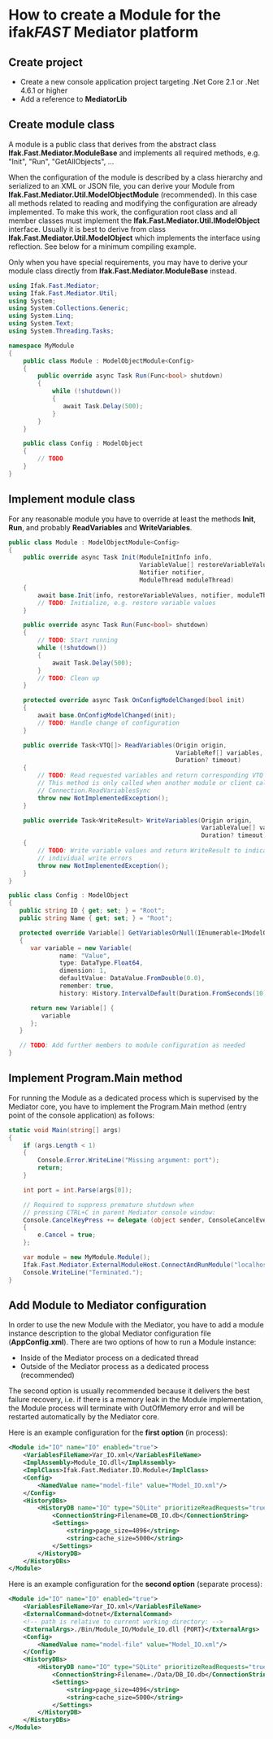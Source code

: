 # How to create a Module for the ifak*FAST* Mediator platform

## Create project

* Create a new console application project targeting .Net Core 2.1 or .Net 4.6.1 or higher
* Add a reference to **MediatorLib**

## Create module class

A module is a public class that derives from the abstract class **Ifak.Fast.Mediator.ModuleBase** and implements all required methods, e.g. "Init", "Run", "GetAllObjects", ...

When the configuration of the module is described by a class hierarchy and serialized to an XML or JSON file, you can derive your Module from **Ifak.Fast.Mediator.Util.ModelObjectModule** (recommended). In this case all methods related to reading and modifying the configuration are already implemented. To make this work, the configuration root class and all member classes must implement the **Ifak.Fast.Mediator.Util.IModelObject** interface. Usually it is best to derive from class **Ifak.Fast.Mediator.Util.ModelObject** which implements the interface using reflection. See below for a minimum compiling example.

Only when you have special requirements, you may have to derive your module class directly from **Ifak.Fast.Mediator.ModuleBase** instead.

```csharp
using Ifak.Fast.Mediator;
using Ifak.Fast.Mediator.Util;
using System;
using System.Collections.Generic;
using System.Linq;
using System.Text;
using System.Threading.Tasks;

namespace MyModule
{
    public class Module : ModelObjectModule<Config>
    {
        public override async Task Run(Func<bool> shutdown)
        {
            while (!shutdown())
            {
               await Task.Delay(500);
            }
        }
    }

    public class Config : ModelObject
    {
        // TODO
    }
}
```

## Implement module class

For any reasonable module you have to override at least the methods **Init**, **Run**,  and probably **ReadVariables** and **WriteVariables**.

```csharp
public class Module : ModelObjectModule<Config>
{
    public override async Task Init(ModuleInitInfo info,
                                    VariableValue[] restoreVariableValues,
                                    Notifier notifier,
                                    ModuleThread moduleThread)
    {
        await base.Init(info, restoreVariableValues, notifier, moduleThread);
        // TODO: Initialize, e.g. restore variable values
    }

    public override async Task Run(Func<bool> shutdown)
    {
        // TODO: Start running
        while (!shutdown())
        {
            await Task.Delay(500);
        }
        // TODO: Clean up
    }

    protected override async Task OnConfigModelChanged(bool init)
    {
        await base.OnConfigModelChanged(init);
        // TODO: Handle change of configuration
    }

    public override Task<VTQ[]> ReadVariables(Origin origin,
                                              VariableRef[] variables,
                                              Duration? timeout)
    {
        // TODO: Read requested variables and return corresponding VTQ array
        // This method is only called when another module or client calls
        // Connection.ReadVariablesSync
        throw new NotImplementedException();
    }

    public override Task<WriteResult> WriteVariables(Origin origin,
                                                     VariableValue[] values,
                                                     Duration? timeout)
    {
        // TODO: Write variable values and return WriteResult to indicate
        // individual write errors
        throw new NotImplementedException();
    }
}

public class Config : ModelObject
{
   public string ID { get; set; } = "Root";
   public string Name { get; set; } = "Root";

   protected override Variable[] GetVariablesOrNull(IEnumerable<IModelObject> parents)
   {
      var variable = new Variable(
              name: "Value",
              type: DataType.Float64,
              dimension: 1,
              defaultValue: DataValue.FromDouble(0.0),
              remember: true,
              history: History.IntervalDefault(Duration.FromSeconds(10)));

      return new Variable[] {
         variable
      };
   }

   // TODO: Add further members to module configuration as needed
}
```

## Implement Program.Main method

For running the Module as a dedicated process which is supervised by the Mediator core, you have to implement the Program.Main method (entry point of the console application) as follows:

```csharp
static void Main(string[] args)
{
    if (args.Length < 1)
    {
        Console.Error.WriteLine("Missing argument: port");
        return;
    }

    int port = int.Parse(args[0]);

    // Required to suppress premature shutdown when
    // pressing CTRL+C in parent Mediator console window:
    Console.CancelKeyPress += delegate (object sender, ConsoleCancelEventArgs e)
    {
        e.Cancel = true;
    };

    var module = new MyModule.Module();
    Ifak.Fast.Mediator.ExternalModuleHost.ConnectAndRunModule("localhost", port, module);
    Console.WriteLine("Terminated.");
}
```

## Add Module to Mediator configuration

In order to use the new Module with the Mediator, you have to add a module instance description to the global Mediator configuration file (**AppConfig.xml**). There are two options of how to run a Module instance:

* Inside of the Mediator process on a dedicated thread
* Outside of the Mediator process as a dedicated process (recommended)

The second option is usually recommended because it delivers the best failure recovery, i.e. if there is a memory leak in the Module implementation, the Module process will terminate with OutOfMemory error and will be restarted automatically by the Mediator core.

Here is an example configuration for the **first option** (in process):

```XML
<Module id="IO" name="IO" enabled="true">
    <VariablesFileName>Var_IO.xml</VariablesFileName>
    <ImplAssembly>Module_IO.dll</ImplAssembly>
    <ImplClass>Ifak.Fast.Mediator.IO.Module</ImplClass>
    <Config>
        <NamedValue name="model-file" value="Model_IO.xml"/>
    </Config>
    <HistoryDBs>
        <HistoryDB name="IO" type="SQLite" prioritizeReadRequests="true">
            <ConnectionString>Filename=DB_IO.db</ConnectionString>
            <Settings>
                <string>page_size=4096</string>
                <string>cache_size=5000</string>
            </Settings>
        </HistoryDB>
    </HistoryDBs>
</Module>
```
Here is an example configuration for the **second option** (separate process):

```XML
<Module id="IO" name="IO" enabled="true">
    <VariablesFileName>Var_IO.xml</VariablesFileName>
    <ExternalCommand>dotnet</ExternalCommand>
    <!-- path is relative to current working directory: -->
    <ExternalArgs>./Bin/Module_IO/Module_IO.dll {PORT}</ExternalArgs>
    <Config>
        <NamedValue name="model-file" value="Model_IO.xml"/>
    </Config>
    <HistoryDBs>
        <HistoryDB name="IO" type="SQLite" prioritizeReadRequests="true">
            <ConnectionString>Filename=./Data/DB_IO.db</ConnectionString>
            <Settings>
                <string>page_size=4096</string>
                <string>cache_size=5000</string>
            </Settings>
        </HistoryDB>
    </HistoryDBs>
</Module>
```